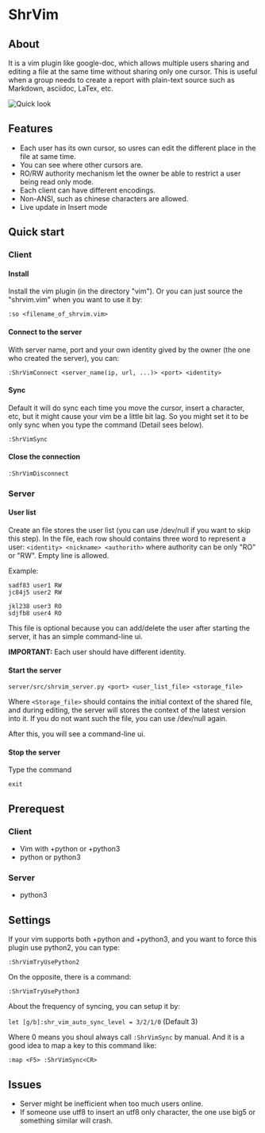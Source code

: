 # ShrVim

## About

It is a vim plugin like google-doc, which allows multiple users sharing and
editing a file at the same time without sharing only one cursor.  This is useful
when a group needs to create a report with plain-text source such as Markdown,
asciidoc, LaTex, etc.

![Quick look](http://www.csie.ntu.edu.tw/~b01902109/misc/shrvim.gif)

## Features

- Each user has its own cursor, so usres can edit the different place in the
  file at same time.
- You can see where other cursors are.
- RO/RW authority mechanism let the owner be able to restrict a user being read
  only mode.
- Each client can have different encodings.
- Non-ANSI, such as chinese characters are allowed.
- Live update in Insert mode

## Quick start

### Client

#### Install

Install the vim plugin (in the directory "vim").  Or you can just source the
"shrvim.vim" when you want to use it by:

```
:so <filename_of_shrvim.vim>
```

#### Connect to the server

With server name, port and your own identity gived by the owner (the one who
created the server), you can:

```
:ShrVimConnect <server_name(ip, url, ...)> <port> <identity>
```

#### Sync

Default it will do sync each time you move the cursor, insert a character, etc,
but it might cause your vim be a little bit lag.  So you might set it to be only
sync when you type the command (Detail sees below).

```
:ShrVimSync
```

#### Close the connection

```
:ShrVimDisconnect
```

### Server

#### User list

Create an file stores the user list (you can use /dev/null if you want to skip
this step).  In the file, each row should contains three word to represent a
user: ```<identity> <nickname> <authorith>``` where authority can be only "RO"
or "RW".  Empty line is allowed.

Example:
```
sadf83 user1 RW
jc84j5 user2 RW

jkl238 user3 RO
sdjfb8 user4 RO
```

This file is optional because you can add/delete the user after starting the
server, it has an simple command-line ui.

**IMPORTANT:** Each user should have different identity.

#### Start the server

```
server/src/shrvim_server.py <port> <user_list_file> <storage_file>
```

Where ```<Storage_file>``` should contains the initial context of the shared
file, and during editing, the server will stores the context of the latest
version into it.  If you do not want such the file, you can use /dev/null again.

After this, you will see a command-line ui.

#### Stop the server

Type the command

```
exit
```

## Prerequest

### Client

- Vim with +python or +python3
- python or python3

### Server
- python3

## Settings

If your vim supports both +python and +python3, and you want to force this
plugin use python2, you can type:

```
:ShrVimTryUsePython2
```

On the opposite, there is a command:

```
:ShrVimTryUsePython3
```

About the frequency of syncing, you can setup it by:

```let [g/b]:shr_vim_auto_sync_level = 3/2/1/0``` (Default 3)

Where 0 means you shoul always call ```:ShrVimSync``` by manual.  And it is a
good idea to map a key to this command like:

```:map <F5> :ShrVimSync<CR>```

## Issues
- Server might be inefficient when too much users online.
- If someone use utf8 to insert an utf8 only character, the one use big5 or
  something similar will crash.
